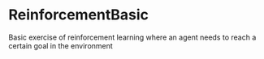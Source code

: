 # ReinforcementBasic
 Basic exercise of reinforcement learning where an agent needs to reach a certain goal in the environment
